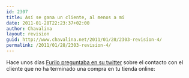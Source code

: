 ```yaml
---
id: 2307
title: Así se gana un cliente, al menos a mí
date: 2011-01-28T22:23:37+02:00
author: Chavalina
layout: revision
guid: http://www.chavalina.net/2011/01/28/2303-revision-4/
permalink: /2011/01/28/2303-revision-4/
---
```

Hace unos días <a href="http://twitter.com/#!/furilo/status/30281959758372864" target="_blank">Furilo preguntaba en su twitter</a> sobre el contacto con el cliente que no ha terminado una compra en tu tienda online: